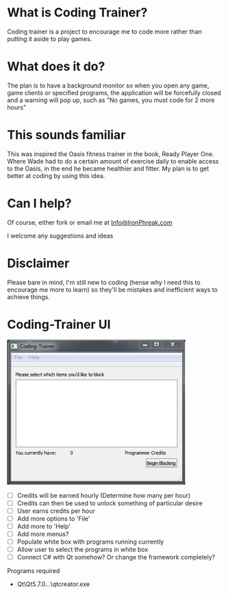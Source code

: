 # What is Coding Trainer?

Coding trainer is a project to encourage me to code more rather than putting it aside to play games.

# What does it do?

The plan is to have a background monitor so when you open any game, game clients or specified programs, the application will be forcefully closed and a warning will pop up, such as "No games, you must code for 2 more hours"

# This sounds familiar

This was inspired the Oasis fitness trainer in the book, Ready Player One. Where Wade had to do a certain amount of exercise daily to enable access to the Oasis, in the end he became healthier and fitter. My plan is to get better at coding by using this idea.

# Can I help?

Of course, either fork or email me at Info@IronPhreak.com

I welcome any suggestions and ideas


# Disclaimer

Please bare in mind, I'm still new to coding (hense why I need this to encourage me more to learn) so they'll be mistakes and inefficient ways to achieve things.

# Coding-Trainer UI

![UI_Coding_trainer](./CT_UI.PNG)
- [ ] Credits will be earned hourly (Determine how many per hour)
- [ ] Credits can then be used to unlock something of particular desire
- [ ] User earns credits per hour
- [ ] Add more options to 'File'
- [ ] Add more to 'Help'
- [ ] Add more menus?
- [ ] Populate white box with programs running currently
- [ ] Allow user to select the programs in white box
- [ ] Connect C# with Qt somehow? Or change the framework completely?

Programs required
- Qt\Qt5.7.0\...\qtcreator.exe